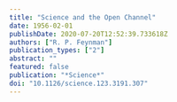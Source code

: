 ```yaml
---
title: "Science and the Open Channel"
date: 1956-02-01
publishDate: 2020-07-20T12:52:39.733618Z
authors: ["R. P. Feynman"]
publication_types: ["2"]
abstract: ""
featured: false
publication: "*Science*"
doi: "10.1126/science.123.3191.307"
---
```


